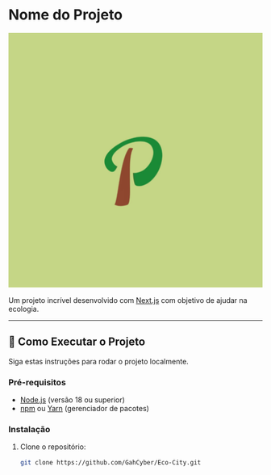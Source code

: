 # Nome do Projeto

![Logo do Projeto](public/img/logo.jpg) <!-- Opcional: Adicione uma logo -->

Um projeto incrível desenvolvido com [Next.js](https://nextjs.org/) com objetivo de ajudar na ecologia.

---

## 🚀 Como Executar o Projeto

Siga estas instruções para rodar o projeto localmente.

### Pré-requisitos

- [Node.js](https://nodejs.org/) (versão 18 ou superior)
- [npm](https://www.npmjs.com/) ou [Yarn](https://yarnpkg.com/) (gerenciador de pacotes)

### Instalação

1. Clone o repositório:

   ```bash
   git clone https://github.com/GahCyber/Eco-City.git
